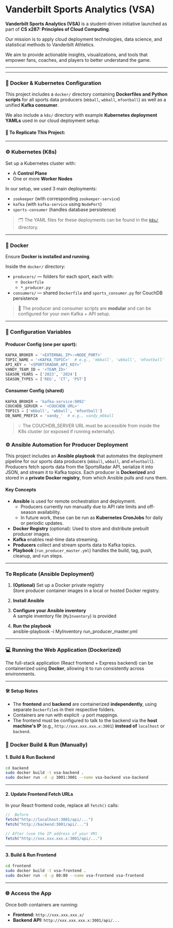 # Vanderbilt Sports Analytics (VSA)

**Vanderbilt Sports Analytics (VSA)** is a student-driven initiative launched as part of **CS x287: Principles of Cloud Computing**.

Our mission is to apply cloud deployment technologies, data science, and statistical methods to Vanderbilt Athletics.

We aim to provide actionable insights, visualizations, and tools that empower fans, coaches, and players to better understand the game.

---
---

### 🐳 Docker & Kubernetes Configuration

This project includes a `docker/` directory containing **Dockerfiles and Python scripts** for all sports data producers (`mbball`, `wbball`, `mfootball`) as well as a unified **Kafka consumer**.

We also include a `k8s/` directory with example **Kubernetes deployment YAMLs** used in our cloud deployment setup.

#### 🔧 To Replicate This Project:

---

### ⚙️ Kubernetes (K8s)

Set up a Kubernetes cluster with:

- A **Control Plane**
- One or more **Worker Nodes**

In our setup, we used 3 main deployments:
- `zookeeper` (with corresponding `zookeeper-service`)
- `kafka` (with `kafka-service` using `NodePort`)
- `sports-consumer` (handles database persistence)

> 🗂️ The YAML files for these deployments can be found in the [`k8s/`](./k8s) directory.

---

### 🐋 Docker

Ensure **Docker is installed and running**.

Inside the `docker/` directory:
- `producers/` — folders for each sport, each with:
  - `Dockerfile`
  - `*_producer.py`
- `consumers/` — shared `Dockerfile` and `sports_consumer.py` for CouchDB persistence

> 🔁 The producer and consumer scripts are **modular** and can be configured for your own Kafka + API setup.

---

### 🔑 Configuration Variables

#### Producer Config (one per sport):

```python
KAFKA_BROKER = '<EXTERNAL_IP>:<NODE_PORT>'
TOPIC_NAME = '<KAFKA_TOPIC>'  # e.g., 'mbball', 'wbball', 'mfootball'
API_KEY = '<SPORTSRADAR_API_KEY>'
VANDY_TEAM_ID = '<TEAM_ID>'
SEASON_YEARS = ['2023', '2024']
SEASON_TYPES = ['REG', 'CT', 'PST']
```

#### Consumer Config (shared)

```python
KAFKA_BROKER = 'kafka-service:9092'
COUCHDB_SERVER = '<COUCHDB_URL>'
TOPICS = ['mbball', 'wbball', 'mfootball']
DB_NAME_PREFIX = 'vandy_'  # e.g., vandy_mbball
```

> 💡 The COUCHDB_SERVER URL must be accessible from inside the K8s cluster (or exposed if running externally).


### ⚙️ Ansible Automation for Producer Deployment

This project includes an **Ansible playbook** that automates the deployment pipeline for our sports data producers (`mbball`, `wbball`, and `mfootball`). Producers fetch sports data from the SportsRadar API, serialize it into JSON, and stream it to Kafka topics. Each producer is **Dockerized** and stored in a **private Docker registry**, from which Ansible pulls and runs them.

#### Key Concepts
- **Ansible** is used for remote orchestration and deployment.
  - Producers currently run manually due to API rate limits and off-season availability.
  - In future work, these can be run as **Kubernetes CronJobs** for daily or periodic updates.
- **Docker Registry** (optional): Used to store and distribute prebuilt producer images.
- **Kafka** enables real-time data streaming.
- **Producers** collect and stream sports data to Kafka topics.
- **Playbook** (`run_producer_master.yml`) handles the build, tag, push, cleanup, and run steps.

---

### To Replicate (Ansible Deployment)

1. **(Optional)** Set up a Docker private registry  
   Store producer container images in a local or hosted Docker registry.

2. **Install Ansible**  

3. **Configure your Ansible inventory**  
   A sample inventory file (`MyInventory`) is provided

4. **Run the playbook**  
    ansible-playbook -i MyInventory run_producer_master.yml

---

### 💻 Running the Web Application (Dockerized)

The full-stack application (React frontend + Express backend) can be containerized using **Docker**, allowing it to run consistently across environments.

---

#### 🛠️ Setup Notes

- The **frontend** and **backend** are containerized **independently**, using separate `Dockerfile`s in their respective folders.
- Containers are run with explicit `-p` port mappings.
- The frontend must be configured to talk to the backend via the **host machine's IP** (e.g., `http://xxx.xxx.xxx.x:3001`) **instead of** `localhost` or `backend`.


### 🧱 Docker Build & Run (Manually)

#### 1. Build & Run Backend

```bash
cd backend
sudo docker build -t vsa-backend .
sudo docker run -d -p 3001:3001 --name vsa-backend vsa-backend
```

---

#### 2. Update Frontend Fetch URLs

In your React frontend code, replace all `fetch()` calls:

```js
//  Before
fetch("http://localhost:3001/api/...")
fetch("http://backend:3001/api/...")

// After (use the IP address of your VM)
fetch("http://xxx.xxx.xxx.x:3001/api/...")
```

---

#### 3. Build & Run Frontend

```bash
cd frontend
sudo docker build -t vsa-frontend .
sudo docker run -d -p 80:80 --name vsa-frontend vsa-frontend
```

---

### 🌐 Access the App

Once both containers are running:

- **Frontend:** `http://xxx.xxx.xxx.x/`
- **Backend API:** `http://xxx.xxx.xxx.x:3001/api/...`
